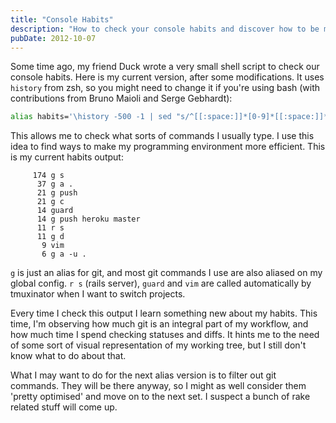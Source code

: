 ```yaml
---
title: "Console Habits"
description: "How to check your console habits and discover how to be more efficient on the command line."
pubDate: 2012-10-07
---
```


Some time ago, my friend Duck wrote a very small shell script to check our console habits. Here is my current version, after some modifications. It uses `history` from zsh, so you might need to change it if you're using bash (with contributions from Bruno Maioli and Serge Gebhardt):

```bash
alias habits='\history -500 -1 | sed "s/^[[:space:]]*[0-9]*[[:space:]]*//" | sort | uniq -c | sort -n -r | head -n 10'
```

This allows me to check what sorts of commands I usually type. I use this idea to find ways to make my programming environment more efficient. This is my current habits output:

```
     174 g s
      37 g a .
      21 g push
      21 g c
      14 guard
      14 g push heroku master
      11 r s
      11 g d
       9 vim
       6 g a -u .
```

`g` is just an alias for git, and most git commands I use are also aliased on my global config. `r s` (rails server), `guard` and `vim` are called automatically by tmuxinator when I want to switch projects.

Every time I check this output I learn something new about my habits. This time, I'm observing how much git is an integral part of my workflow, and how much time I spend checking statuses and diffs. It hints me to the need of some sort of visual representation of my working tree, but I still don't know what to do about that.

What I may want to do for the next alias version is to filter out git commands. They will be there anyway, so I might as well consider them 'pretty optimised' and move on to the next set. I suspect a bunch of rake related stuff will come up.
